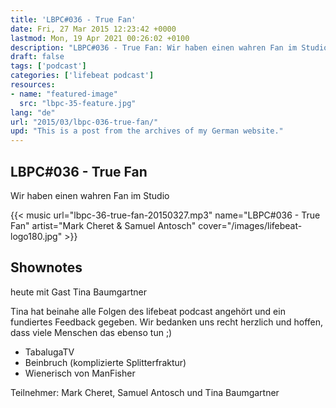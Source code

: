 ```yaml
---
title: 'LBPC#036 - True Fan'
date: Fri, 27 Mar 2015 12:23:42 +0000
lastmod: Mon, 19 Apr 2021 00:26:02 +0100
description: "LBPC#036 - True Fan: Wir haben einen wahren Fan im Studio"
draft: false
tags: ['podcast']
categories: ['lifebeat podcast']
resources:
- name: "featured-image"
  src: "lbpc-35-feature.jpg"
lang: "de"
url: "2015/03/lbpc-036-true-fan/"
upd: "This is a post from the archives of my German website."
---
```


## LBPC#036 - True Fan

Wir haben einen wahren Fan im Studio

{{< music url="lbpc-36-true-fan-20150327.mp3" name="LBPC#036 - True Fan" artist="Mark Cheret & Samuel Antosch" cover="/images/lifebeat-logo180.jpg" >}}

## Shownotes

heute mit Gast Tina Baumgartner

Tina hat beinahe alle Folgen des lifebeat podcast angehört und ein fundiertes Feedback gegeben. Wir bedanken uns recht herzlich und hoffen, dass viele Menschen das ebenso tun ;)

- TabalugaTV
- Beinbruch (komplizierte Splitterfraktur)
- Wienerisch von ManFisher

Teilnehmer:
Mark Cheret, Samuel Antosch und Tina Baumgartner
